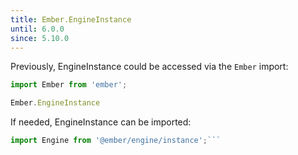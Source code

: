 ```yaml
---
title: Ember.EngineInstance
until: 6.0.0
since: 5.10.0
---
```



Previously, EngineInstance could be accessed via the `Ember` import:
```js
import Ember from 'ember';

Ember.EngineInstance

```

 If needed, EngineInstance can be imported:
```js
import Engine from '@ember/engine/instance';```
